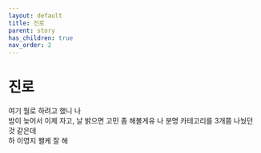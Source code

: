 ```yaml
---
layout: default
title: 진로
parent: story
has_children: true
nav_order: 2
---
```


# 진로

여기 뭘로 하려고 했니 나<br>
밤이 늦어서 이제 자고, 날 밝으면 고민 좀 해볼게유 나 분명 카테고리를 3개쯤 나눴던 것 같은데<br>
하 이영지 왤케 잘 해
